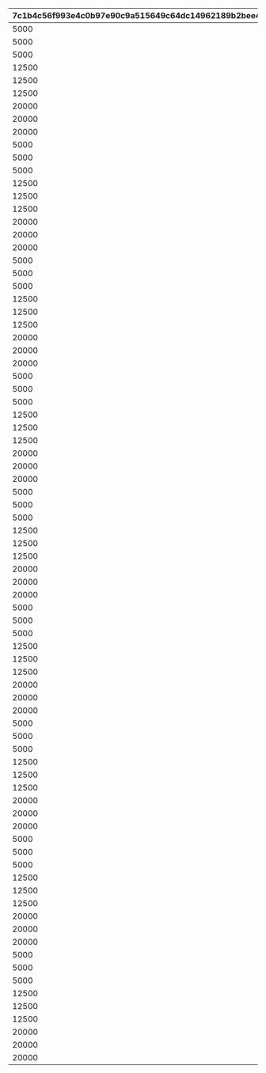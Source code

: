 |7c1b4c56f993e4c0b97e90c9a515649c64dc14962189b2bee41debbef0b4e4ec|ca643779a6122002291e5690ac31ac7777009e513b593efceb1c45bd588f0ba3|14a8c2fdd6f66c714077af2b5b3616a83b3696c9aa930129be239e3f0f01ea6d|c9a376e530c65c1282fa701f5acc0c53f1660c2532e3d176fcaaccccbe695e62|25e1cc9f32729e7215d0b5bdb381aba724de51d19a0d5b4d08ca949da21513bb|ee261624c0ab16fbd7938340639bc759f9b49398db5d7bfc3de03e4b992220e7|ec99b738f1ac642472c3b65383fdb4a5404cf579b5caf71c31ce09312eaa10b9|bc6e44026ef55bee1f72176db36ff6bf0fe71a7399eb0b176e7508c05b9ceeb8|ec06dcc926d932601d3aed7bdcf6634726851772a75aa8ecab061674423af2bb|
| --- | --- | --- | --- | --- | --- | --- | --- | --- |
|5000|100111|0|30000|20000|50|0|0|0|
|5000|100112|0|30000|20000|50|0|0|0|
|5000|100113|0|30000|20000|50|0|0|0|
|12500|100121|0|45000|30000|125|0|0|0|
|12500|100122|0|45000|30000|125|0|0|0|
|12500|100123|0|45000|30000|125|0|0|0|
|20000|100131|0|60000|40000|200|0|0|0|
|20000|100132|0|60000|40000|200|0|0|0|
|20000|100133|0|60000|40000|200|0|0|0|
|5000|100211|0|30000|20000|50|0|0|0|
|5000|100212|0|30000|20000|50|0|0|0|
|5000|100213|0|30000|20000|50|0|0|0|
|12500|100221|0|45000|30000|125|0|0|0|
|12500|100222|0|45000|30000|125|0|0|0|
|12500|100223|0|45000|30000|125|0|0|0|
|20000|100231|0|60000|40000|200|0|0|0|
|20000|100232|0|60000|40000|200|0|0|0|
|20000|100233|0|60000|40000|200|0|0|0|
|5000|100311|0|30000|20000|50|0|0|0|
|5000|100312|0|30000|20000|50|0|0|0|
|5000|100313|0|30000|20000|50|0|0|0|
|12500|100321|0|45000|30000|125|0|0|0|
|12500|100322|0|45000|30000|125|0|0|0|
|12500|100323|0|45000|30000|125|0|0|0|
|20000|100331|0|60000|40000|200|0|0|0|
|20000|100332|0|60000|40000|200|0|0|0|
|20000|100333|0|60000|40000|200|0|0|0|
|5000|100411|0|30000|20000|50|0|0|0|
|5000|100412|0|30000|20000|50|0|0|0|
|5000|100413|0|30000|20000|50|0|0|0|
|12500|100421|0|45000|30000|125|0|0|0|
|12500|100422|0|45000|30000|125|0|0|0|
|12500|100423|0|45000|30000|125|0|0|0|
|20000|100431|0|60000|40000|200|0|0|0|
|20000|100432|0|60000|40000|200|0|0|0|
|20000|100433|0|60000|40000|200|0|0|0|
|5000|100511|0|30000|20000|50|0|0|0|
|5000|100512|0|30000|20000|50|0|0|0|
|5000|100513|0|30000|20000|50|0|0|0|
|12500|100521|0|45000|30000|125|0|0|0|
|12500|100522|0|45000|30000|125|0|0|0|
|12500|100523|0|45000|30000|125|0|0|0|
|20000|100531|0|60000|40000|200|0|0|0|
|20000|100532|0|60000|40000|200|0|0|0|
|20000|100533|0|60000|40000|200|0|0|0|
|5000|100611|0|30000|20000|50|0|0|0|
|5000|100612|0|30000|20000|50|0|0|0|
|5000|100613|0|30000|20000|50|0|0|0|
|12500|100621|0|45000|30000|125|0|0|0|
|12500|100622|0|45000|30000|125|0|0|0|
|12500|100623|0|45000|30000|125|0|0|0|
|20000|100631|0|60000|40000|200|0|0|0|
|20000|100632|0|60000|40000|200|0|0|0|
|20000|100633|0|60000|40000|200|0|0|0|
|5000|100711|0|30000|20000|50|0|0|0|
|5000|100712|0|30000|20000|50|0|0|0|
|5000|100713|0|30000|20000|50|0|0|0|
|12500|100721|0|45000|30000|125|0|0|0|
|12500|100722|0|45000|30000|125|0|0|0|
|12500|100723|0|45000|30000|125|0|0|0|
|20000|100731|0|60000|40000|200|0|0|0|
|20000|100732|0|60000|40000|200|0|0|0|
|20000|100733|0|60000|40000|200|0|0|0|
|5000|100811|0|30000|20000|50|0|0|0|
|5000|100812|0|30000|20000|50|0|0|0|
|5000|100813|0|30000|20000|50|0|0|0|
|12500|100821|0|45000|30000|125|0|0|0|
|12500|100822|0|45000|30000|125|0|0|0|
|12500|100823|0|45000|30000|125|0|0|0|
|20000|100831|0|60000|40000|200|0|0|0|
|20000|100832|0|60000|40000|200|0|0|0|
|20000|100833|0|60000|40000|200|0|0|0|
|5000|100911|0|30000|20000|50|0|0|0|
|5000|100912|0|30000|20000|50|0|0|0|
|5000|100913|0|30000|20000|50|0|0|0|
|12500|100921|0|45000|30000|125|0|0|0|
|12500|100922|0|45000|30000|125|0|0|0|
|12500|100923|0|45000|30000|125|0|0|0|
|20000|100931|0|60000|40000|200|0|0|0|
|20000|100932|0|60000|40000|200|0|0|0|
|20000|100933|0|60000|40000|200|0|0|0|